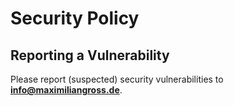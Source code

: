 # Security Policy

## Reporting a Vulnerability

Please report (suspected) security vulnerabilities to
**[info@maximiliangross.de](mailto:info@maximiliangross.de)**.

